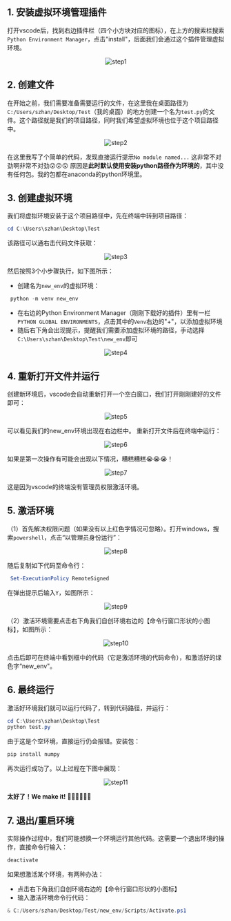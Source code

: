 ## 1. 安装虚拟环境管理插件

打开vscode后，找到右边插件栏（四个小方块对应的图标），在上方的搜索栏搜索`Python Environment Manager`，点击"install"，后面我们会通过这个插件管理虚拟环境。
<div style="text-align: center;">
<img src="pics/1.png" alt="step1">
</div>

## 2. 创建文件

在开始之前，我们需要准备需要运行的文件，在这里我在桌面路径为`C:/Users/szhan/Desktop/Test`（我的桌面）的地方创建一个名为`test.py`的文件。这个路径就是我们的项目路径，同时我们希望虚拟环境也位于这个项目路径中。
<div style="text-align: center;">
<img src="pics/2.png" alt="step2">
</div>

在这里我写了个简单的代码，发现直接运行提示`No module named...`
这非常不对劲啊非常不对劲😮😮😮
原因是**此时默认使用安装python路径作为环境的**，其中没有任何包。我的包都在anaconda的python环境里。

## 3. 创建虚拟环境

我们将虚拟环境安装于这个项目路径中，先在终端中转到项目路径：
```powershell
cd C:\Users\szhan\Desktop\Test
```
该路径可以通右击代码文件获取：
<div style="text-align: center;">
<img src="pics/3.png" alt="step3">
</div>

然后按照3个小步骤执行，如下图所示：
- 创建名为`new_env`的虚拟环境：
```powershell
 python -m venv new_env
```
- 在右边的Python Environment Manager（刚刚下载好的插件）里有一栏`PYTHON GLOBAL ENVIRONMENTS`，点击其中的`Venv`右边的"+"，以添加虚拟环境
- 随后右下角会出现提示，提醒我们需要添加虚拟环境的路径，手动选择`C:\Users\szhan\Desktop\Test\new_env`即可
<div style="text-align: center;">
<img src="pics/4.png" alt="step4">
</div>

## 4. 重新打开文件并运行
创建新环境后，vscode会自动重新打开一个空白窗口，我们打开刚刚建好的文件即可：
<div style="text-align: center;">
<img src="pics/5.png" alt="step5">
</div>

可以看见我们的new_env环境出现在右边栏中。
重新打开文件后在终端中运行：
<div style="text-align: center;">
<img src="pics/6.png" alt="step6">
</div>

如果是第一次操作有可能会出现以下情况，糟糕糟糕😭😭😭！
<div style="text-align: center;">
<img src="pics/7.png" alt="step7">
</div>

这是因为vscode的终端没有管理员权限激活环境。

## 5. 激活环境

（1）首先解决权限问题（如果没有以上红色字情况可忽略）。打开windows，搜索`powershell`，点击“以管理员身份运行”：
<div style="text-align: center;">
<img src="pics/8.png" alt="step8">
</div>

随后复制如下代码至命令行：
```powershell
 Set-ExecutionPolicy RemoteSigned
```

在弹出提示后输入`Y`，如图所示：
<div style="text-align: center;">
<img src="pics/9.png" alt="step9">
</div>

（2）激活环境需要点击右下角我们自创环境右边的【命令行窗口形状的小图标】，如图所示：
<div style="text-align: center;">
<img src="pics/10.png" alt="step10">
</div>

点击后即可在终端中看到框中的代码（它是激活环境的代码命令），和激活好的绿色字“new_env"。

## 6. 最终运行

激活好环境我们就可以运行代码了，转到代码路径，并运行：
```powershell
cd C:\Users\szhan\Desktop\Test
python test.py
```

由于这是个空环境，直接运行仍会报错。安装包：
```powershell
pip install numpy
```

再次运行成功了。以上过程在下图中展现：
<div style="text-align: center;">
<img src="pics/11.png" alt="step11">
</div>

**太好了！We make it!** 🎉🎉🎉😄😄😄

## 7. 退出/重启环境

实际操作过程中，我们可能想换一个环境运行其他代码。这需要一个退出环境的操作，直接命令行输入：
```powershell
deactivate
```
如果想激活某个环境，有两种办法：
- 点击右下角我们自创环境右边的【命令行窗口形状的小图标】
- 输入激活环境命令行代码：
```powershell
& C:/Users/szhan/Desktop/Test/new_env/Scripts/Activate.ps1
```
